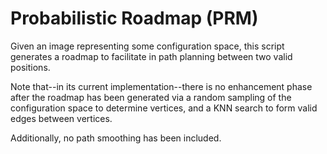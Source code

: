 # Probabilistic Roadmap (PRM)

Given an image representing some configuration space, this script generates a
roadmap to facilitate in path planning between two valid positions.


Note that--in its current implementation--there is no enhancement phase after the
roadmap has been generated via a random sampling of the configuration space to
determine vertices, and a KNN search to form valid edges between vertices.

Additionally, no path smoothing has been included.

